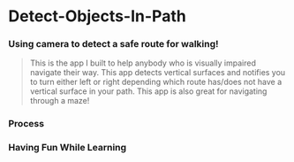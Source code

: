 # Detect-Objects-In-Path
### Using camera to detect a safe route for walking!

> This is the app I built to help anybody who is visually impaired navigate their way. This app detects vertical surfaces and notifies you to turn either left or right depending which route has/does not have a vertical surface in your path. This app is also great for navigating through a maze!

### Process

### Having Fun While Learning
